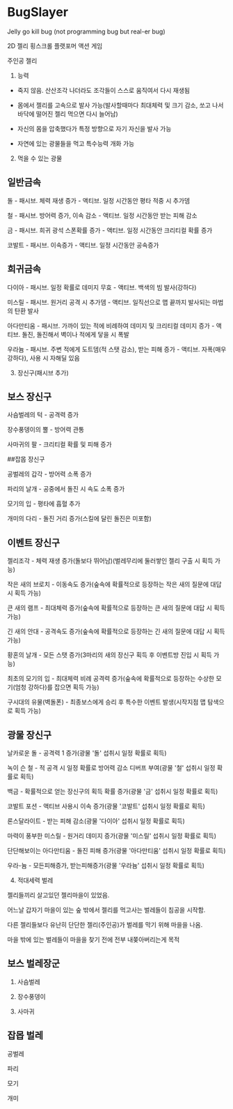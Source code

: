 # BugSlayer
Jelly go kill bug (not programming bug but real-er bug)


2D 젤리 횡스크롤 플랫포머 액션 게임

주인공 젤리

1. 능력
- 죽지 않음. 산산조각 나더라도 조각들이 스스로 움직여서 다시 재생됨
  
- 몸에서 젤리를 고속으로 발사 가능(발사할때마다 최대체력 및 크기 감소, 쏘고 나서 바닥에 떨어진 젤리 먹으면 다시 늘어남)
  
- 자신의 몸을 압축했다가 특정 방향으로 자기 자신을 발사 가능
  
- 자연에 있는 광물들을 먹고 특수능력 개화 가능

2. 먹을 수 있는 광물

## 일반금속

돌 - 패시브. 체력 재생 증가 - 액티브. 일정 시간동안 평타 적중 시 추가뎀

철 - 패시브. 방어력 증가, 이속 감소 - 액티브. 일정 시간동안 받는 피해 감소

금 - 패시브. 희귀 광석 스폰확률 증가 - 액티브. 일정 시간동안 크리티컬 확률 증가

코발트 - 패시브. 이속증가 - 액티브. 일정 시간동안 공속증가

## 희귀금속

다이아 - 패시브. 일정 확률로 데미지 무효 - 액티브. 백색의 빔 발사(강하다)

미스릴 - 패시브. 원거리 공격 시 추가뎀 - 액티브. 일직선으로 맵 끝까지 발사되는 마법의 탄환 발사

아다만티움 - 패시브. 가까이 있는 적에 비례하여 데미지 및 크리티컬 데미지 증가 - 액티브. 돌진, 돌진해서 벽이나 적에게 닿을 시 폭발

우라늄 - 패시브. 주변 적에게 도트뎀(적 스탯 감소), 받는 피해 증가 - 액티브. 자폭(매우 강하다), 사용 시 자해딜 있음


3. 장신구(패시브 추가)

## 보스 장신구

사슴벌레의 턱 - 공격력 증가

장수풍뎅이의 뿔 - 방어력 관통

사마귀의 팔 - 크리티컬 확률 및 피해 증가

##잡몹 장신구

공벌레의 갑각 - 방어력 소폭 증가

파리의 날개 - 공중에서 돌진 시 속도 소폭 증가

모기의 입 - 평타에 흡혈 추가

개미의 다리 - 돌진 거리 증가(스킬에 달린 돌진은 미포함)


## 이벤트 장신구

젤리조각 - 체력 재생 증가(돌보다 뛰어남)(벌레무리에 둘러쌓인 젤리 구출 시 획득 가능)

작은 새의 브로치 - 이동속도 증가(숲속에 확률적으로 등장하는 작은 새의 질문에 대답 시 획득 가능)

큰 새의 램프 - 최대체력 증가(숲속에 확률적으로 등장하는 큰 새의 질문에 대답 시 획득 가능)

긴 새의 안대 - 공격속도 증가(숲속에 확률적으로 등장하는 긴 새의 질문에 대답 시 획득 가능)

황혼의 날개 - 모든 스탯 증가(3마리의 새의 장신구 획득 후 이벤트방 진입 시 획득 가능)

최초의 모기의 입 - 최대체력 비례 공격력 증가(숲속에 확률적으로 등장하는 수상한 모기(엄청 강하다)를 잡으면 획득 가능)

구시대의 유물(벽돌폰) - 최종보스에게 승리 후 특수한 이벤트 발생(시작지점 맵 탐색으로 획득 가능)

## 광물 장신구
날카로운 돌 - 공격력 1 증가(광물 '돌' 섭취시 일정 확률로 획득)

녹이 슨 철 - 적 공격 시 일정 확률로 방어력 감소 디버프 부여(광물 '철' 섭취시 일정 확률로 획득)

백금 - 확률적으로 얻는 장신구의 획득 확률 증가(광물 '금' 섭취시 일정 확률로 획득)

코발트 포션 - 액티브 사용시 이속 증가(광물 '코발트' 섭취시 일정 확률로 획득)

론스달라이트 - 받는 피해 감소(광물 '다이아' 섭취시 일정 확률로 획득)

마력이 풍부한 미스릴 - 원거리 데미지 증가(광물 '미스릴' 섭취시 일정 확률로 획득)

단단해보이는 아다만티움 - 돌진 피해 증가(광물 '아다만티움' 섭취시 일정 확률로 획득)

우라-늄 - 모든피해증가, 받는피해증가(광물 '우라늄' 섭취시 일정 확률로 획득)

4. 적대세력 벌레

젤리들끼리 살고있던 젤리마을이 있었음.

어느날 갑자기 마을이 있는 숲 밖에서 젤리를 먹고사는 벌레들이 침공을 시작함.

다른 젤리들보다 유난히 단단한 젤리(주인공)가 벌레를 막기 위해 마을을 나옴.

마을 밖에 있는 벌레들이 마을을 찾기 전에 전부 내쫒아버리는게 목적

## 보스 벌레장군

1. 사슴벌레
   
2. 장수풍뎅이
   
3. 사마귀

## 잡몹 벌레

공벌레

파리

모기

개미
